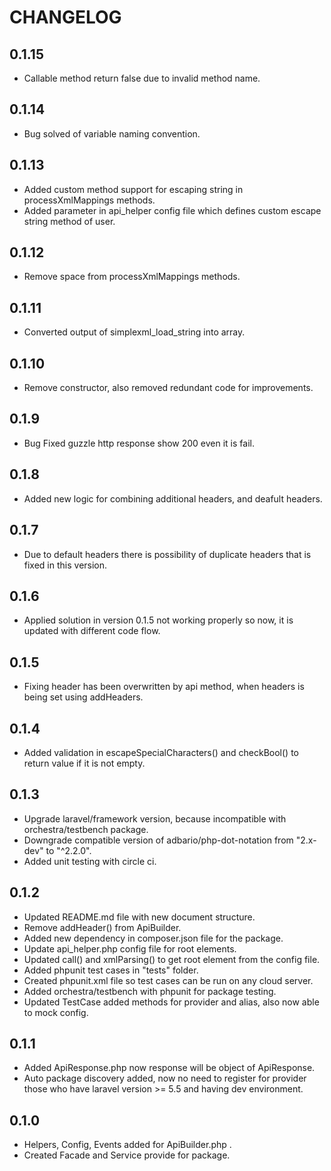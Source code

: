 # CHANGELOG

## 0.1.15
- Callable method return false due to invalid method name.

## 0.1.14
- Bug solved of variable naming convention.

## 0.1.13
- Added custom method support for escaping string in processXmlMappings methods.
- Added parameter in api_helper config file which defines custom escape string method of user.

## 0.1.12
- Remove space from processXmlMappings methods.

## 0.1.11
- Converted output of simplexml_load_string into array.

## 0.1.10
- Remove constructor, also removed redundant code for improvements.

## 0.1.9
- Bug Fixed guzzle http response show 200 even it is fail.

## 0.1.8
- Added new logic for combining additional headers, and deafult headers.
 
## 0.1.7
- Due to default headers there is possibility of duplicate headers that is fixed in this version.

## 0.1.6
- Applied solution in version 0.1.5 not working properly so now, it is updated with different code flow.

## 0.1.5
- Fixing header has been overwritten by api method, when headers is being set using addHeaders.

## 0.1.4
- Added validation in escapeSpecialCharacters() and checkBool() to return value if it is not empty.

## 0.1.3
- Upgrade laravel/framework version, because incompatible with orchestra/testbench package.
- Downgrade compatible version of adbario/php-dot-notation from "2.x-dev" to "^2.2.0".
- Added unit testing with circle ci.

## 0.1.2
- Updated README.md file with new document structure.
- Remove addHeader() from ApiBuilder.
- Added new dependency in composer.json file for the package.
- Update api_helper.php config file for root elements.
- Updated call() and xmlParsing() to get root element from the config file.
- Added phpunit test cases in "tests" folder.
- Created phpunit.xml file so test cases can be run on any cloud server.
- Added orchestra/testbench with phpunit for package testing.
- Updated TestCase added methods for provider and alias, also now able to mock config.

## 0.1.1
- Added ApiResponse.php now response will be object of ApiResponse.
- Auto package discovery added, now no need to register for provider those who have laravel version >= 5.5 and having dev environment.

## 0.1.0
- Helpers, Config, Events added for ApiBuilder.php .
- Created Facade and Service provide for package.

